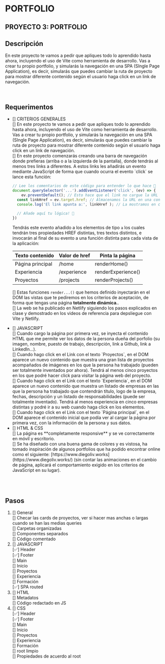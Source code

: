 # PORTFOLIO

## PROYECTO 3: PORTFOLIO
## Descripción
En este proyecto te vamos a pedir que apliques todo lo aprendido hasta ahora, incluyendo el uso de Vite como herramienta de desarrollo. Vas a crear tu propio portfolio, y simularás la navegación en una SPA (SIngle Page Application), es decir, simularás que puedes cambiar la ruta de proyecto para mostrar diferente contenido según el usuario haga click en un link de navegación.


<br>

## Requerimentos
<ul>
<li> [] CRITERIOS GENERALES</li>
[] En este proyecto te vamos a pedir que apliques todo lo aprendido hasta ahora, incluyendo el uso de Vite como herramienta de desarrollo. Vas a crear tu propio portfolio, y simularás la navegación en una SPA (SIngle Page Application), es decir, simularás que puedes cambiar la ruta de proyecto para mostrar diferente contenido según el usuario haga click en un link de navegación. <br>
[] En este proyecto comenzarás creando una barra de navegación donde prefieras (arriba o a la izquierda de la pantalla), donde tendrás al menos tres links a diferentes. A estos links les añadirás un evento mediante JavaScript de forma que cuando ocurra el evento `click` se lance esta función:

```jsx
// Lee los comentarios de este código para entender lo que hace 🔴
document.querySelector('...').addEventListener('click', (ev) => {
	ev.preventDefault(); // Esto hace que el link no cargue la URL a la que apunta
  const linkHref = ev.target.href; // Almacenamos la URL en una constante
  console.log('El link apunta a:', linkHref ); // La mostramos en consola
  
  // Añade aquí tu lógica! 🔽 
})
```

Tendrás este evento añadido a los elementos de tipo `a` los cuales tendrán tres propiedades HREF distintas, tres textos distintos, e invocarán al final de su evento a una función distinta para cada vista de la aplicación:

| Texto contenido | Valor de href | Pinta la página |
| --- | --- | --- |
| Página principal | /home | renderHome() |
| Experiencia | /experience | renderExperience() |
| Proyectos | /projects | renderProjects() |

[] Estas funciones `render...()` que hemos definido inyectarán en el DOM las vistas que te pediremos en los criterios de aceptación, de forma que tengas una página **totalmente dinámica.**. <br>
[] La web se ha publicado en Netlify siguiendo los pasos explicados en clase y demostrado en los videos de referencia para depsliegue con Vite y Netlify. <br>

<li> [] JAVASCRIPT </li>
[] Cuando cargo la página por primera vez, se inyecta el contenido HTML que me permite ver los datos de la persona dueña del porfolio (su imagen, nombre, puesto de trabajo, descripción, link a Github, link a LinkedIn…). <br>
[] Cuando hago click en el Link con el texto `Proyectos`, en el DOM aparece un nuevo contenido que muestra una gran lista de proyectos acompañados de imágenes en los que la persona ha trabajado (pueden ser totalmente inventados por ahora). Tendrá al menos cinco proyectos en los que podré hacer click para visitar la página web del proyecto. <br>
[] Cuando hago click en el Link con el texto `Experiencia`, en el DOM aparece un nuevo contenido que muestra un listado de empresas en las que la persona ha trabajado que contendrán título, logo de la empresa, fechas, descripción y un listado de responsabilidades (puede ser totalmente inventado). Tendrá al menos experiencia en cinco empresas distintas y podré ir a su web cuando haga click en los elementos. <br>
[] Cuando hago click en el Link con el texto `Página principal`, en el DOM aparece el contenido inicial que podía ver al cargar la página por primera vez, con la información de la persona y sus datos. <br>

<li> [] HTML & CSS </li>
[] La página es **completamente responsive** y se ve correctamente en móvil y escritorio. <br>
[] Se ha diseñado con una buena gama de colores y es vistosa, ha tomado inspiración de algunos portfolios que ha podido encontrar online como el siguiente: [https://www.diegoliv.works](https://www.diegoliv.works/) (sin contar las animaciones en el cambio de página, aplicará el comportamiento exigido en los criterios de JavaScript en su lugar). <br>
<br>
</ul>
<br>

## Pasos
<ol>
<li> [] General </li>
[] Checar las cards de proyectos, ver si hacer mas anchas o largas cuando se han las medias queries <br>
[] Carpetas organizadas <br>
[] Componentes separados <br>
[] Código comentado <br>

<li> [] JAVASCRIPT </li>
[✅] Header <br>
[✅] Footer <br>
[] Main <br>
[] Inicio <br>
[] Proyectos <br>
[] Experiencia <br>
[] Formación <br>
[✅] SPA routed <br>

<li> [] HTML </li>
[] Metadatos <br>
[] Código redactado en JS <br>

<li> [] CSS </li>
[✅] Header <br>
[✅] Footer <br>
[] Main <br>
[] Inicio <br>
[] Proyectos <br>
[] Experiencia <br>
[] Formación <br>
[] root limpio <br>
[] Propiedades de acuerdo al root <br>
</ol>
<br>